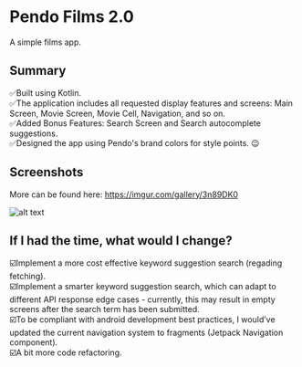 # Pendo Films 2.0

A simple films app.

## Summary 

:white_check_mark:Built using Kotlin.  
:white_check_mark:The application includes all requested display features and screens: Main Screen, Movie Screen, Movie Cell, Navigation, and so on.  
:white_check_mark:Added Bonus Features: Search Screen and Search autocomplete suggestions.  
:white_check_mark:Designed the app using Pendo's brand colors for style points. :wink:


## Screenshots

More can be found here: https://imgur.com/gallery/3n89DK0

![alt text](https://i.imgur.com/XYMXzFM.png)


## If I had the time, what would I change?

:ballot_box_with_check:Implement a more cost effective keyword suggestion search (regading fetching).    
:ballot_box_with_check:Implement a smarter keyword suggestion search, which can adapt to different API response edge cases - currently, this may result in empty screens after the search term has been submitted.    
:ballot_box_with_check:To be compliant with android development best practices, I would’ve updated the current navigation system to fragments (Jetpack Navigation component).  
:ballot_box_with_check:A bit more code refactoring.
